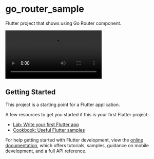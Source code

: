 # go_router_sample

Flutter project that shows using Go Router component.

![video](https://user-images.githubusercontent.com/132551564/236199136-ac8a8d10-f6e5-445e-9911-3c3a66f76d1c.mov)



## Getting Started

This project is a starting point for a Flutter application.

A few resources to get you started if this is your first Flutter project:

- [Lab: Write your first Flutter app](https://docs.flutter.dev/get-started/codelab)
- [Cookbook: Useful Flutter samples](https://docs.flutter.dev/cookbook)

For help getting started with Flutter development, view the
[online documentation](https://docs.flutter.dev/), which offers tutorials,
samples, guidance on mobile development, and a full API reference.
